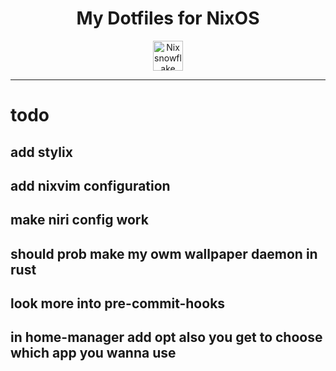 <div align="center">

# My Dotfiles for NixOS

<img alt="Nix snowflake" src="https://raw.githubusercontent.com/NixOS/nixos-artwork/refs/heads/master/logo/nix-snowflake-colours.svg" width="48">

</div>

---

# todo
## add stylix 
## add nixvim configuration 
## make niri config work
## should prob make my owm wallpaper daemon in rust
## look more into pre-commit-hooks
##  in home-manager add opt also you get to choose which app you wanna use 
